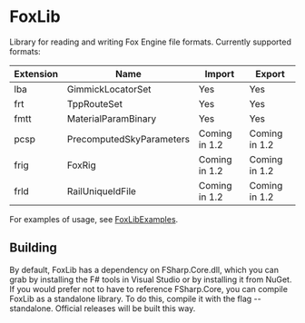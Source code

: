 # FoxLib
Library for reading and writing Fox Engine file formats. Currently supported formats:

| Extension | Name                          | Import         | Export        |
|-----------|-------------------------------|----------------|---------------|
| lba       | GimmickLocatorSet             | Yes            | Yes           |
| frt       | TppRouteSet                   | Yes            | Yes           |
| fmtt		| MaterialParamBinary			| Yes			 | Yes			 |
| pcsp      | PrecomputedSkyParameters      | Coming in 1.2  | Coming in 1.2 |
| frig		| FoxRig						| Coming in 1.2  | Coming in 1.2 |
| frld      | RailUniqueIdFile              | Coming in 1.2  | Coming in 1.2 |

For examples of usage, see [FoxLibExamples](https://github.com/youarebritish/FoxLibExamples).

## Building
By default, FoxLib has a dependency on FSharp.Core.dll, which you can grab by installing the F# tools in Visual Studio or by installing it from NuGet. If you would prefer not to have to reference FSharp.Core, you can compile FoxLib as a standalone library. To do this, compile it with the flag --standalone. Official releases will be built this way.
